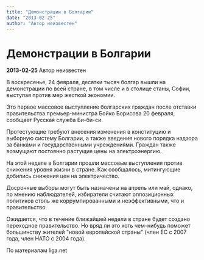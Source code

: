```yaml
---
title: "Демонстрации в Болгарии"
date: "2013-02-25"
author: "Автор неизвестен"
---
```


# Демонстрации в Болгарии

**2013-02-25** Автор неизвестен

В воскресенье, 24 февраля, десятки тысяч болгар вышли на демонстрации по всей стране, в том числе и в столице станы, Софии, выступая против мер жесткой экономии.

Это первое массовое выступление болгарских граждан после отставки правительства премьер-министра Бойко Борисова 20 февраля, сообщает Русская служба Би-би-си.

Протестующие требуют внесения изменения в конституцию и выборную систему Болгарии, а также введения нового порядка надзора за банками и государственными учреждениями. Граждан также возмущают постоянно растущие цены на электроэнергию.

На этой неделе в Болгарии прошли массовые выступления против снижения уровня жизни в стране. Как сообщалось, митингующие добились снижения цен на электричество.

Досрочные выборы могут быть назначены на апрель или май, однако, по мнению наблюдателей, избиратели считают оппозиционных политиков столь же коррумпированными и неэффективными, что и правительство.

Ожидается, что в течение ближайшей недели в стране будет создано переходное правительство. Но вряд ли это хоть чем-нибудь поможет большинству жителей "новой европейской страны" (член ЕС с 2007 года, член НАТО с 2004 года).

По материалам liga.net